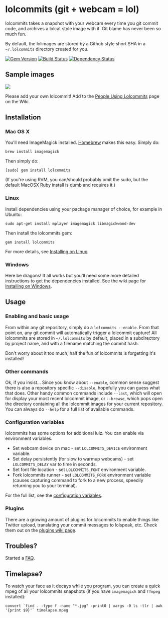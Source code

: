 # lolcommits (git + webcam = lol)

lolcommits takes a snapshot with your webcam every time you git commit code, and archives a lolcat style image with it.
Git blame has never been so much fun.

By default, the lolimages are stored by a Github style short SHA in a `~/.lolcommits` directory created for you.

[![Gem Version](https://badge.fury.io/rb/lolcommits.png)](http://badge.fury.io/rb/lolcommits)
[![Build Status](https://secure.travis-ci.org/mroth/lolcommits.png?branch=master)](http://travis-ci.org/mroth/lolcommits)
[![Dependency Status](https://gemnasium.com/mroth/lolcommits.png)](https://gemnasium.com/mroth/lolcommits)

## Sample images
<img src="http://blog.mroth.info/images/postcontent/yearinsideprojects/lolcommits_users2.jpg" />

Please add your own lolcommit! Add to the [People Using Lolcommits](https://github.com/mroth/lolcommits/wiki/People-Using-Lolcommits) page on the Wiki.

## Installation
### Mac OS X
You'll need ImageMagick installed.  [Homebrew](http://mxcl.github.com/homebrew/) makes this easy.  Simply do:

	brew install imagemagick

Then simply do:

	[sudo] gem install lolcommits

(If you're using RVM, you can/should probably omit the sudo, but the default MacOSX Ruby install is dumb and requires it.)

### Linux
Install dependencies using your package manager of choice, for example in Ubuntu:

    sudo apt-get install mplayer imagemagick libmagickwand-dev

Then install the lolcommits gem:

    gem install lolcommits

For more details, see [Installing on Linux](https://github.com/mroth/lolcommits/wiki/Installing-on-Linux).

### Windows
Here be dragons! It all works but you'll need some more detailed instructions to get the dependencies installed.  See the wiki page for [Installing on Windows](https://github.com/mroth/lolcommits/wiki/Installing-on-Windows).

## Usage
### Enabling and basic usage
From within any git repository, simply do a `lolcommits --enable`. From that point on, any git commit will automatically trigger a lolcommit capture! All lolcommits are stored in `~/.lolcommits` by default, placed in a subdirectory by project name, and with a filename matching the commit hash.

Don't worry about it too much, half the fun of lolcommits is forgetting it's installed!

### Other commands
Ok, if you insist... Since you know about `--enable`, common sense suggest there is also a repository specific `--disable`, hopefully you can guess what that does. Other handy common commands include `--last`, which will open for display your most recent lolcommit image, or `--browse`, which pops open the directory containing all the lolcommit images for your current repository. You can always do `--help` for a full list of available commands.

### Configuration variables
lolcommits has some options for additional lulz.  You can enable via
environment variables.

 * Set webcam device on mac - set `LOLCOMMITS_DEVICE` environment variable.
 * Set delay persistently (for slow to warmup webcams) - set
   `LOLCOMMITS_DELAY` var to time in seconds.
 * Set font file location - set `LOLCOMMITS_FONT` environment variable.
 * Fork lolcommits runner - set `LOLCOMMITS_FORK` environment variable
   (causes capturing command to fork to a new process, speedily returning you to your terminal).

For the full list, see the [configuration variables](https://github.com/mroth/lolcommits/wiki/Configuration-Variables).

### Plugins

There are a growing amount of plugins for lolcommits to enable things like Twitter upload, translating your commit messages to lolspeak, etc.  Check them out on the [plugins wiki page](https://github.com/mroth/lolcommits/wiki/Plugins).

## Troubles?
Started a [FAQ](https://github.com/mroth/lolcommits/wiki/FAQ).

## Timelapse?

To watch your face as it decays while you program, you can create a quick mpeg of all your lolcommits snapshots (if you have `imagemagick` and `ffmpeg` installed):

    convert `find . -type f -name "*.jpg" -print0 | xargs -0 ls -tlr | awk '{print $9}'` timelapse.mpeg

